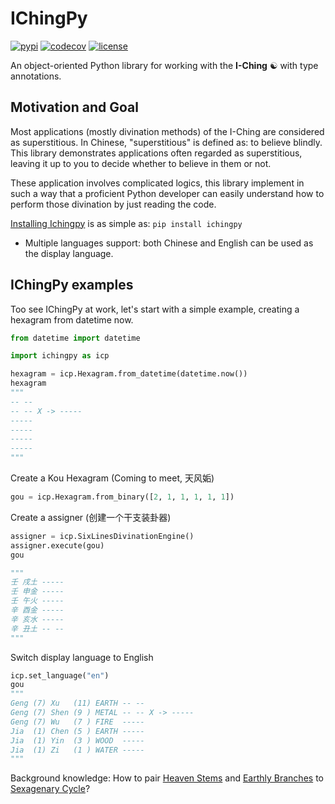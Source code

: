# IChingPy

[![pypi](https://img.shields.io/badge/pypi-v0.1-blue)](https://pypi.org/project/ichingpy/)
[![codecov](https://codecov.io/gh/JinyangWang27/ichingpy/branch/main/graph/badge.svg?token=T27TSAL7BC)](https://codecov.io/gh/JinyangWang27/ichingpy)
[![license](https://img.shields.io/badge/license-MIT-g)]([LICENSE](https://github.com/JinyangWang27/ichingpy/blob/main/LICENSE))

An object-oriented Python library for working with the **I-Ching** ☯️ with type annotations.

## Motivation and Goal

Most applications (mostly divination methods) of the I-Ching are considered as superstitious. 
In Chinese, "superstitious" is defined as: to believe blindly.
This library demonstrates applications often regarded as superstitious, leaving it up to you to decide whether to believe in them or not.

These application involves complicated logics, this library implement in such a way that a proficient Python developer can easily understand how to perform those divination by just reading the code.

[Installing Ichingpy](install.md) is as simple as: `pip install ichingpy`

- Multiple languages support: both Chinese and English can be used as the display language.



## IChingPy examples

Too see IChingPy at work, let's start with a simple example, creating a hexagram from datetime now.

```python
from datetime import datetime

import ichingpy as icp

hexagram = icp.Hexagram.from_datetime(datetime.now())
hexagram
"""
-- --
-- -- X -> -----
-----
-----
-----
-----
"""
```

Create a Kou Hexagram (Coming to meet, 天风姤)
```python
gou = icp.Hexagram.from_binary([2, 1, 1, 1, 1, 1]) 
```

Create a assigner (创建一个干支装卦器)
```python
assigner = icp.SixLinesDivinationEngine()
assigner.execute(gou) 
gou

"""
壬 戌土 -----
壬 申金 -----
壬 午火 -----
辛 酉金 -----
辛 亥水 -----
辛 丑土 -- --
"""
```
Switch display language to English
```python
icp.set_language("en")
gou
"""
Geng (7) Xu   (11) EARTH -- --
Geng (7) Shen (9 ) METAL -- -- X -> -----
Geng (7) Wu   (7 ) FIRE  -----
Jia  (1) Chen (5 ) EARTH -----
Jia  (1) Yin  (3 ) WOOD  -----
Jia  (1) Zi   (1 ) WATER -----
"""
```
Background knowledge: How to pair [Heaven Stems](https://en.wikipedia.org/wiki/Heavenly_Stems) and [Earthly Branches](https://en.wikipedia.org/wiki/Earthly_Branches) to [Sexagenary Cycle](https://en.wikipedia.org/wiki/Sexagenary_cycle)?